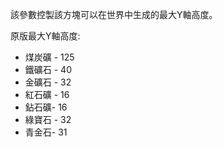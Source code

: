 該參數控製該方塊可以在世界中生成的最大Y軸高度。

原版最大Y軸高度:
* 煤炭礦 - 125
* 鐵礦石 - 40
* 金礦石 - 32
* 紅石礦 - 16
* 鉆石礦- 16
* 綠寶石 - 32
* 青金石- 31